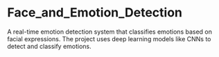 # Face_and_Emotion_Detection
A real-time emotion detection system that classifies emotions based on facial expressions. The project uses deep learning models like CNNs to detect and classify emotions.
